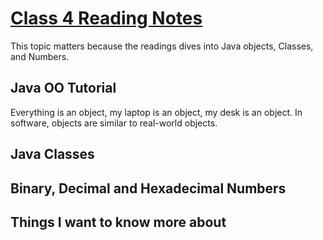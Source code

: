# [Class 4 Reading Notes](https://github.com/snur206/reading-notes/blob/main/401/class4notes.md)

This topic matters because the readings dives into Java objects, Classes, and Numbers.

## Java OO Tutorial 

Everything is an object, my laptop is an object, my desk is an object. In software, objects are similar to real-world objects. 

## Java Classes



## Binary, Decimal and Hexadecimal Numbers



## Things I want to know more about

